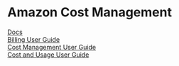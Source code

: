 # Amazon Cost Management
[Docs](https://docs.aws.amazon.com/account-billing/)  
[Billing User Guide](https://docs.aws.amazon.com/awsaccountbilling/latest/aboutv2/index.html)  
[Cost Management User Guide](https://docs.aws.amazon.com/cost-management/latest/userguide/what-is-costmanagement.html)  
[Cost and Usage User Guide](https://docs.aws.amazon.com/cur/latest/userguide/what-is-cur.html)  
